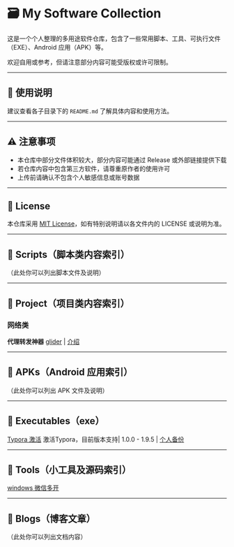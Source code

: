 # 🗃️ My Software Collection

这是一个个人整理的多用途软件仓库，包含了一些常用脚本、工具、可执行文件（EXE）、Android 应用（APK）等。

欢迎自用或参考，但请注意部分内容可能受版权或许可限制。

---

## 📄 使用说明

建议查看各子目录下的 `README.md` 了解具体内容和使用方法。

---

## ⚠️ 注意事项

- 本仓库中部分文件体积较大，部分内容可能通过 Release 或外部链接提供下载
- 若仓库内容中包含第三方软件，请尊重原作者的使用许可
- 上传前请确认不包含个人敏感信息或账号数据

---

## 📜 License

本仓库采用 [MIT License](./LICENSE)，如有特别说明请以各文件内的 LICENSE 或说明为准。

---

## 📂 Scripts（脚本类内容索引）

（此处你可以列出脚本文件及说明）

---

## 📂 Project（项目类内容索引）

### 网络类

**代理转发神器** [glider](https://github.com/nadoo/glider) | [介绍](https://github.com/liyxie/my_collection/blob/main/project/glider.md)



------

## 📂 APKs（Android 应用索引）

（此处你可以列出 APK 文件及说明）

---

## 📂 Executables（exe）

[Typora 激活](https://github.com/L1ne-cd/Typora_Unlocker) 激活Typora，目前版本支持| 1.0.0 - 1.9.5 |    [个人备份](https://github.com/liyxie/my_collection/tree/main/executables/typora)

---

## 📂 Tools（小工具及源码索引）

[windows 微信多开](https://github.com/liyxie/my_collection/tree/main/executables/WeChat)



---

## 📂 Blogs（博客文章）

（此处你可以列出文档内容）